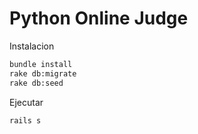 # Python Online Judge

Instalacion

```bash
bundle install
rake db:migrate
rake db:seed
```

Ejecutar

```bash
rails s
```
